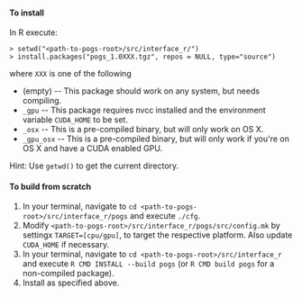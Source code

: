 #### To install
In R execute:
```
> setwd("<path-to-pogs-root>/src/interface_r/")
> install.packages("pogs_1.0XXX.tgz", repos = NULL, type="source")
```
where `XXX` is one of the following
- (empty) -- This package should work on any system, but needs compiling.
- `_gpu` -- This package requires nvcc installed and the environment variable `CUDA_HOME` to be set.
- `_osx` -- This is a pre-compiled binary, but will only work on OS X.
- `_gpu_osx` -- This is a pre-compiled binary, but will only work if you're on OS X
  and have a CUDA enabled GPU.

Hint: Use `getwd()` to get the current directory.

#### To build from scratch
1. In your terminal, navigate to `cd <path-to-pogs-root>/src/interface_r/pogs`
   and execute `./cfg`.
2. Modify `<path-to-pogs-root>/src/interface_r/pogs/src/config.mk` by settingx
   `TARGET=[cpu/gpu]`, to target the respective platform.
   Also update `CUDA_HOME` if necessary.
3. In your terminal, navigate to `cd <path-to-pogs-root>/src/interface_r`
   and execute `R CMD INSTALL --build pogs` (or `R CMD build pogs` for
   a non-compiled package).
4. Install as specified above.

